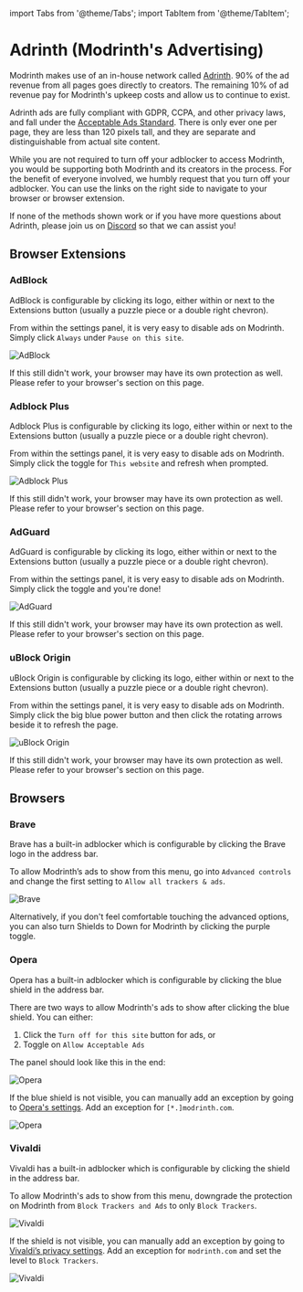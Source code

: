import Tabs from '@theme/Tabs';
import TabItem from '@theme/TabItem';

# Adrinth (Modrinth's Advertising)

Modrinth makes use of an in-house network called [Adrinth](https://adrinth.com). 90% of the ad revenue from all pages goes directly to creators. The remaining 10% of ad revenue pay for Modrinth's upkeep costs and allow us to continue to exist.

Adrinth ads are fully compliant with GDPR, CCPA, and other privacy laws, and fall under the [Acceptable Ads Standard](https://acceptableads.com/standard/). There is only ever one per page, they are less than 120 pixels tall, and they are separate and distinguishable from actual site content.

While you are not required to turn off your adblocker to access Modrinth, you would be supporting both Modrinth and its creators in the process. For the benefit of everyone involved, we humbly request that you turn off your adblocker. You can use the links on the right side to navigate to your browser or browser extension.

If none of the methods shown work or if you have more questions about Adrinth, please join us on [Discord](https://discord.gg/modrinth) so that we can assist you!

## Browser Extensions

### AdBlock

AdBlock is configurable by clicking its logo, either within or next to the Extensions button (usually a puzzle piece or a double right chevron).

<Tabs>
<TabItem value="settings" label="Configure AdBlock via its settings panel">

From within the settings panel, it is very easy to disable ads on Modrinth. Simply click `Always` under `Pause on this site`.

![AdBlock](../static/img/ads/adblock.png)

If this still didn't work, your browser may have its own protection as well. Please refer to your browser's section on this page.

</TabItem>
</Tabs>

### Adblock Plus

Adblock Plus is configurable by clicking its logo, either within or next to the Extensions button (usually a puzzle piece or a double right chevron).

<Tabs>
<TabItem value="settings" label="Configure Adblock Plus via its settings panel">

From within the settings panel, it is very easy to disable ads on Modrinth. Simply click the toggle for `This website` and refresh when prompted.

![Adblock Plus](../static/img/ads/adblockplus.png)

If this still didn't work, your browser may have its own protection as well. Please refer to your browser's section on this page.

</TabItem>
</Tabs>

### AdGuard

AdGuard is configurable by clicking its logo, either within or next to the Extensions button (usually a puzzle piece or a double right chevron).

<Tabs>
<TabItem value="settings" label="Configure AdGuard via its settings panel">

From within the settings panel, it is very easy to disable ads on Modrinth. Simply click the toggle and you're done!

![AdGuard](../static/img/ads/adguard.png)

If this still didn't work, your browser may have its own protection as well. Please refer to your browser's section on this page.

</TabItem>
</Tabs>

### uBlock Origin

uBlock Origin is configurable by clicking its logo, either within or next to the Extensions button (usually a puzzle piece or a double right chevron).

<Tabs>
<TabItem value="settings" label="Configure uBlock Origin via its settings panel">

From within the settings panel, it is very easy to disable ads on Modrinth. Simply click the big blue power button and then click the rotating arrows beside it to refresh the page.

![uBlock Origin](../static/img/ads/ublockorigin.png)

If this still didn't work, your browser may have its own protection as well. Please refer to your browser's section on this page.

</TabItem>
</Tabs>

## Browsers

### Brave

Brave has a built-in adblocker which is configurable by clicking the Brave logo in the address bar.

<Tabs>
<TabItem value="settings" label="Configure ad settings from address bar">

To allow Modrinth’s ads to show from this menu, go into `Advanced controls` and change the first setting to `Allow all trackers & ads`.

![Brave](../static/img/ads/brave.png)

Alternatively, if you don't feel comfortable touching the advanced options, you can also turn Shields to Down for Modrinth by clicking the purple toggle.

</TabItem>
</Tabs>

### Opera

Opera has a built-in adblocker which is configurable by clicking the blue shield in the address bar.

<Tabs>
<TabItem value="settings" label="Configure ad settings from address bar">

There are two ways to allow Modrinth's ads to show after clicking the blue shield. You can either:
1. Click the `Turn off for this site` button for ads, or
2. Toggle on `Allow Acceptable Ads`

The panel should look like this in the end:

![Opera](../static/img/ads/opera.png)

</TabItem>
<TabItem value="backup" label="In case the blue shield is not visible">

If the blue shield is not visible, you can manually add an exception by going to [Opera's settings](opera://settings/adBlockerExceptions). Add an exception for `[*.]modrinth.com`.

![Opera](../static/img/ads/operaalt.png)

</TabItem>
</Tabs>

### Vivaldi

Vivaldi has a built-in adblocker which is configurable by clicking the shield in the address bar.

<Tabs>
<TabItem value="settings" label="Configure ad settings from address bar">

To allow Modrinth's ads to show from this menu, downgrade the protection on Modrinth from `Block Trackers and Ads` to only `Block Trackers`.

![Vivaldi](../static/img/ads/vivaldi.png)

</TabItem>
<TabItem value="backup" label="In case the shield is not visible">

If the shield is not visible, you can manually add an exception by going to [Vivaldi’s privacy settings](vivaldi://settings/privacy/). Add an exception for `modrinth.com` and set the level to `Block Trackers`.

![Vivaldi](../static/img/ads/vivaldialt.png)

</TabItem>
</Tabs>
